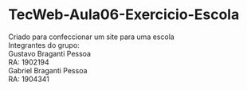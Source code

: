 # TecWeb-Aula06-Exercicio-Escola
Criado para confeccionar um site para uma escola</br>
Integrantes do grupo:<br/>
Gustavo Braganti Pessoa<br/>
RA: 1902194<br/>
Gabriel Braganti Pessoa<br/>
RA: 1904341<br/>

